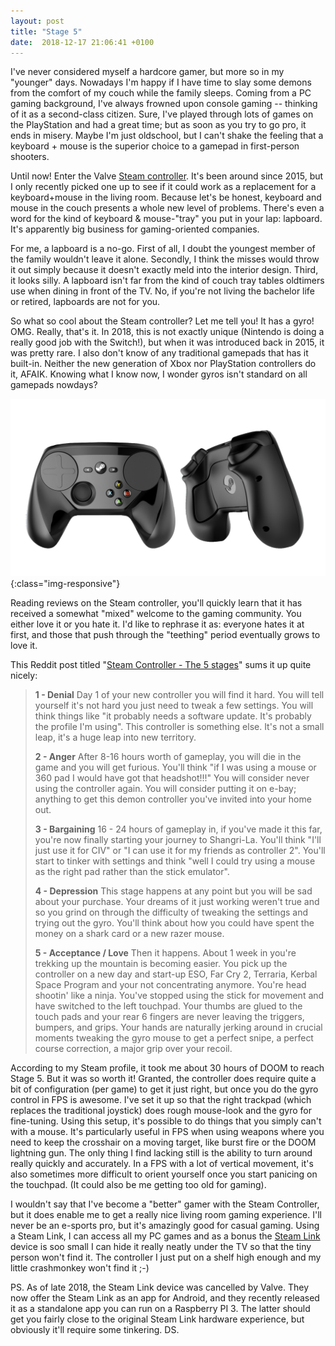 ```yaml
---
layout: post
title: "Stage 5"
date:  2018-12-17 21:06:41 +0100
---
```


I've never considered myself a hardcore gamer, but more so in my "younger" days. Nowadays I'm happy if I have time to slay some demons from the comfort of my couch while the family sleeps. Coming from a PC gaming background, I've always frowned upon console gaming -- thinking of it as a second-class citizen.
Sure, I've played through lots of games on the PlayStation and had a great time; but as soon as you try to go pro, it ends in misery. Maybe I'm just oldschool, but I can't shake the feeling that a keyboard + mouse is the superior choice to a gamepad in first-person shooters.

Until now! Enter the Valve [Steam controller](https://store.steampowered.com/app/353370/Steam_Controller/). It's been around since 2015, but I only recently picked one up to see if it could work as a replacement for a keyboard+mouse in the living room. Because let's be honest, keyboard and mouse in the couch presents a whole new level of problems. There's even a word for the kind of keyboard & mouse-"tray" you put in your lap: lapboard. It's apparently big business for gaming-oriented companies.

For me, a lapboard is a no-go. First of all, I doubt the youngest member of the family wouldn't leave it alone. Secondly, I think the misses would throw it out simply because it doesn't exactly meld into the interior design. Third, it looks silly. A lapboard isn't far from the kind of couch tray tables oldtimers use when dining in front of the TV. No, if you're not living the bachelor life or retired, lapboards are not for you.

So what so cool about the Steam controller? Let me tell you! It has a gyro! OMG. Really, that's it. In 2018, this is not exactly unique (Nintendo is doing a really good job with the Switch!), but when it was introduced back in 2015, it was pretty rare. I also don't know of any traditional gamepads that has it built-in. Neither the new generation of Xbox nor PlayStation controllers do it, AFAIK. Knowing what I know now, I wonder gyros isn't standard on all gamepads nowdays?

![Steam Controller](/images/steamcontroller.jpg){:class="img-responsive"}

Reading reviews on the Steam controller, you'll quickly learn that it has received a somewhat "mixed" welcome to the gaming community. You either love it or you hate it. I'd like to rephrase it as: everyone hates it at first, and those that push through the "teething" period eventually grows to love it.

This Reddit post titled "[Steam Controller - The 5 stages](https://www.reddit.com/r/SteamController/comments/3qjhf8/steam_controller_the_5_stages/)" sums it up quite nicely:
> **1 - Denial**
> Day 1 of your new controller you will find it hard. You will tell yourself
> it's not hard you just need to tweak a few settings. You will think things
> like "it probably needs a software update. It's probably the profile I'm
> using". This controller is something else. It's not a small leap, it's a
> huge leap into new territory.
>
> **2 - Anger**
> After 8-16 hours worth of gameplay, you will die in the game and you will get furious. You'll think "if I was
> using a mouse or 360 pad I would have got that headshot!!!" You will consider never using the controller again.
> You will consider putting it on e-bay; anything to get this demon controller you've invited into your home out.
>
> **3 - Bargaining**
> 16 - 24 hours of gameplay in, if you've made it this far, you're now finally starting your journey to
> Shangri-La.
> You'll think "I'll just use it for CIV" or "I can use it for my friends as controller 2". You'll start to
>tinker with settings and think "well I could try using a mouse as the right pad rather than the stick emulator".
>
> **4 - Depression**
> This stage happens at any point but you will be sad about your purchase. Your dreams of it just working weren't
> true and so you grind on through the difficulty of tweaking the settings and trying out the gyro. You'll think
> about how you could have spent the money on a shark card or a new razer mouse.
>
> **5 - Acceptance / Love**
> Then it happens. About 1 week in you're trekking up the mountain is becoming easier. You pick up the controller
> on a new day and start-up ESO, Far Cry 2, Terraria, Kerbal Space Program and your not concentrating anymore.
> You're head shootin' like a ninja. You've stopped using the stick for movement and have switched to the left
> touchpad. Your thumbs are glued to the touch pads and your rear 6 fingers are never leaving the triggers,
> bumpers, and grips. Your hands are naturally jerking around in crucial moments tweaking the gyro mouse to get a
> perfect snipe, a perfect course correction, a major grip over your recoil.

According to my Steam profile, it took me about 30 hours of DOOM to reach Stage 5. But it was so worth it! Granted, the controller does require quite a bit of configuration (per game) to get it just right, but once you do the gyro control in FPS is awesome. I've set it up so that the right trackpad (which replaces the traditional joystick) does rough mouse-look and the gyro for fine-tuning. Using this setup, it's possible to do things that you simply can't with a mouse. It's particularly useful in FPS when using weapons where you need to keep the crosshair on a moving target, like burst fire or the DOOM lightning gun.
The only thing I find lacking still is the ability to turn around really quickly and accurately. In a FPS with
a lot of vertical movement, it's also sometimes more difficult to orient yourself once you start panicing on
the touchpad. (It could also be me getting too old for gaming).

I wouldn't say that I've become a "better" gamer with the Steam Controller, but it does enable me to get a really nice living room gaming experience. I'll never be an e-sports pro, but it's amazingly good for casual gaming.
Using a Steam Link, I can access all my PC games and as a bonus the [Steam Link](https://store.steampowered.com/steamlink/about) device is soo small I can hide it really neatly under the TV so that the tiny person won't find it. The controller I just put on a shelf high enough
and my little crashmonkey won't find it ;-)

PS. As of late 2018, the Steam Link device was cancelled by Valve. They now
offer the Steam Link as an app for Android, and they recently released it as a
standalone app you can run on a Raspberry PI 3. The latter should get you fairly
close to the original Steam Link hardware experience, but obviously it'll
require some tinkering. DS.
